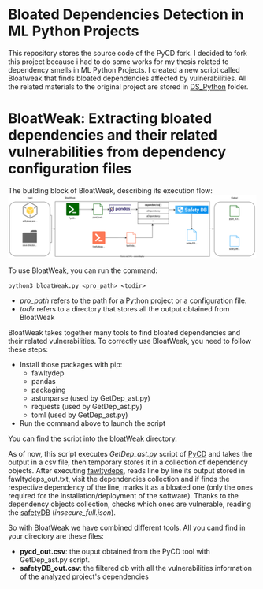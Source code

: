 # Bloated Dependencies Detection in ML Python Projects
This repository stores the source code of the PyCD fork. I decided to fork this project because i had to do some works for my thesis related to dependency smells in ML Python Projects. I created a new script called Bloatweak that finds bloated dependencies affected by vulnerabilities. All the related materials to the original project are stored in [DS_Python](https://github.com/Tensa53/BloatWeak/tree/master/DS_Python/) folder.

# BloatWeak: Extracting bloated dependencies and their related vulnerabilities from dependency configuration files

The building block of BloatWeak, describing its execution flow:
![building_block](https://github.com/Tensa53/BloatWeak/blob/master/Building_Block/building_block.svg "Building_Block")

To use BloatWeak, you can run the command:
```
python3 bloatWeak.py <pro_path> <todir>
```
- *pro_path* refers to the path for a Python project or a configuration file.
- *todir* refers to a directory that stores all the output obtained from BloatWeak

BloatWeak takes together many tools to find bloated dependencies and their related vulnerabilities. To correctly use BloatWeak, you need to follow these steps:

- Install those packages with pip:
	- fawltydep
	- pandas
    - packaging
	- astunparse (used by GetDep_ast.py)
	- requests (used by GetDep_ast.py)
	- toml (used by GetDep_ast.py)
- Run the command above to launch the script

You can find the script into the [bloatWeak](https://github.com/Tensa53/BloatWeak/tree/master/bloatWeak) directory.

As of now, this script executes *GetDep_ast.py* script of [PyCD](https://github.com/Tensa53/BloatWeak/tree/master/DS_Python/PyCD) and takes the output in a csv file, then temporary stores it in a collection of dependency objects. After executing [fawltydeps](https://github.com/tweag/fawltydeps), reads line by line its output stored in fawltydeps_out.txt, visit the dependencies collection and if finds the respective dependency of the line, marks it as a bloated one (only the ones required for the installation/deployment of the software). Thanks to the dependency objects collection, checks which ones are vulnerable, reading the [safetyDB](https://github.com/pyupio/safety-db) (*insecure_full.json*).

So with BloatWeak we have combined different tools. All you cand find in your directory are these files:
- **pycd_out.csv**: the ouput obtained from the PyCD tool with GetDep_ast.py script.
- **safetyDB_out.csv**: the filtered db with all the vulnerabilities information of the analyzed project's dependencies
